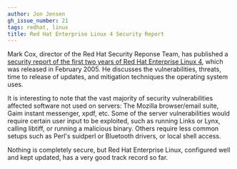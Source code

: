 ```yaml
---
author: Jon Jensen
gh_issue_number: 21
tags: redhat, linux
title: Red Hat Enterprise Linux 4 Security Report
---
```


Mark Cox, director of the Red Hat Security Reponse Team, has published a [security report of the first two years of Red Hat Enterprise Linux 4](http://www.redhatmagazine.com/2007/04/18/risk-report-two-years-of-red-hat-enterprise-linux-4/), which was released in February 2005. He discusses the vulnerabilities, threats, time to release of updates, and mitigation techniques the operating system uses.

It is interesting to note that the vast majority of security vulnerabilities affected software not used on servers: The Mozilla browser/email suite, Gaim instant messenger, xpdf, etc. Some of the server vulnerabilities would require certain user input to be exploited, such as running Links or Lynx, calling libtiff, or running a malicious binary. Others require less common setups such as Perl's suidperl or Bluetooth drivers, or local shell access.

Nothing is completely secure, but Red Hat Enterprise Linux, configured well and kept updated, has a very good track record so far.
